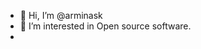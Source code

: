 - 👋 Hi, I’m @arminask
- 👀 I’m interested in Open source software.
- 
<!---
arminask/arminask is a ✨ special ✨ repository because its `README.md` (this file) appears on your GitHub profile.
You can click the Preview link to take a look at your changes.
--->

